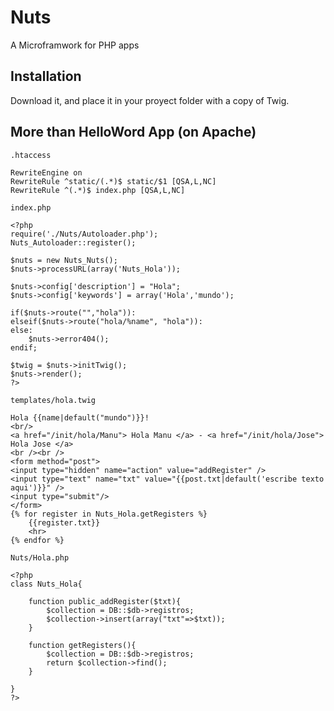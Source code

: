 Nuts
====

A Microframwork for PHP apps

## Installation

Download it, and place it in your proyect folder with a copy of Twig.

## More than HelloWord App (on Apache)

`.htaccess`

    RewriteEngine on
    RewriteRule ^static/(.*)$ static/$1 [QSA,L,NC]
    RewriteRule ^(.*)$ index.php [QSA,L,NC]

`index.php`

    <?php
    require('./Nuts/Autoloader.php');
    Nuts_Autoloader::register();

    $nuts = new Nuts_Nuts();
    $nuts->processURL(array('Nuts_Hola'));

    $nuts->config['description'] = "Hola";
    $nuts->config['keywords'] = array('Hola','mundo');

    if($nuts->route("","hola")):
    elseif($nuts->route("hola/%name", "hola")): 
    else:
        $nuts->error404();
    endif;

    $twig = $nuts->initTwig();
    $nuts->render();
    ?>
    
`templates/hola.twig`

    Hola {{name|default("mundo")}}!
    <br/>
    <a href="/init/hola/Manu"> Hola Manu </a> - <a href="/init/hola/Jose"> Hola Jose </a>
    <br /><br />
    <form method="post">
    <input type="hidden" name="action" value="addRegister" />
    <input type="text" name="txt" value="{{post.txt|default('escribe texto aqui')}}" /> 
    <input type="submit"/>
    </form>
    {% for register in Nuts_Hola.getRegisters %}
        {{register.txt}}
        <hr>
    {% endfor %}

`Nuts/Hola.php`

    <?php
    class Nuts_Hola{

        function public_addRegister($txt){
            $collection = DB::$db->registros;
            $collection->insert(array("txt"=>$txt));
        }
        
        function getRegisters(){
            $collection = DB::$db->registros;
            return $collection->find();
        }
        
    }
    ?>
